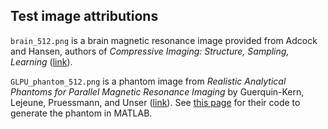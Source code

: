 ## Test image attributions

`brain_512.png` is a brain magnetic resonance image provided from Adcock and Hansen, authors of *Compressive Imaging: Structure, Sampling, Learning* ([link](https://doi.org/10.1017/9781108377447)).

`GLPU_phantom_512.png` is a phantom image from *Realistic Analytical Phantoms for Parallel Magnetic Resonance Imaging* by Guerquin-Kern, Lejeune, Pruessmann, and Unser ([link](https://doi.org/10.1109/TMI.2011.2174158)). See [this page](http://bigwww.epfl.ch/algorithms/mriphantom/) for their code to generate the phantom in MATLAB.
